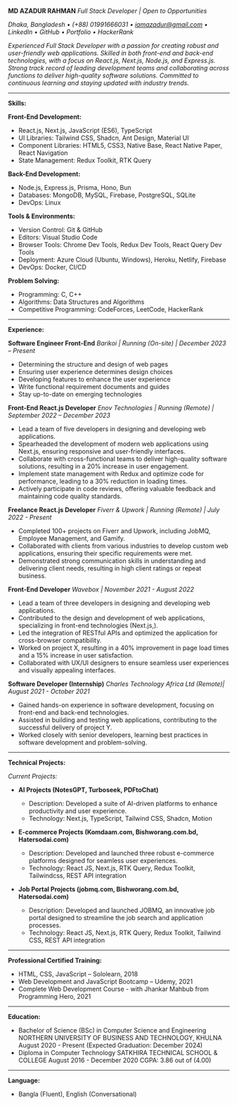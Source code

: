 **MD AZADUR RAHMAN**
*Full Stack Developer | Open to Opportunities*

*Dhaka, Bangladesh • (+88) 01991666031 • iamazadur@gmail.com • LinkedIn • GitHub • Portfolio • HackerRank*

*Experienced Full Stack Developer with a passion for creating robust and user-friendly web applications. Skilled in both front-end and back-end technologies, with a focus on React.js, Next.js, Node.js, and Express.js. Strong track record of leading development teams and collaborating across functions to deliver high-quality software solutions. Committed to continuous learning and staying updated with industry trends.*

---

**Skills:**

**Front-End Development:**
- React.js, Next.js, JavaScript (ES6), TypeScript
- UI Libraries: Tailwind CSS, Shadcn, Ant Design, Material UI
- Component Libraries: HTML5, CSS3, Native Base, React Native Paper, React Navigation
- State Management: Redux Toolkit, RTK Query

**Back-End Development:**
- Node.js, Express.js, Prisma, Hono, Bun
- Databases: MongoDB, MySQL, Firebase, PostgreSQL, SQLite
- DevOps: Linux

**Tools & Environments:**
- Version Control: Git & GitHub
- Editors: Visual Studio Code
- Browser Tools: Chrome Dev Tools, Redux Dev Tools, React Query Dev Tools
- Deployment: Azure Cloud (Ubuntu, Windows), Heroku, Netlify, Firebase
- DevOps: Docker, CI/CD

**Problem Solving:**
- Programming: C, C++
- Algorithms: Data Structures and Algorithms
- Competitive Programming: CodeForces, LeetCode, HackerRank

---

**Experience:**

**Software Engineer Front-End**
*Barikoi | Running (On-site) | December 2023 – Present*
- Determining the structure and design of web pages
- Ensuring user experience determines design choices
- Developing features to enhance the user experience
- Write functional requirement documents and guides
- Stay up-to-date on emerging technologies

**Front-End React.js Developer**
*Enov Technologies | Running (Remote) | September 2022 – December 2023*
- Lead a team of five developers in designing and developing web applications.
- Spearheaded the development of modern web applications using Next.js, ensuring responsive and user-friendly interfaces.
- Collaborate with cross-functional teams to deliver high-quality software solutions, resulting in a 20% increase in user engagement.
- Implement state management with Redux and optimize code for performance, leading to a 30% reduction in loading times.
- Actively participate in code reviews, offering valuable feedback and maintaining code quality standards.

**Freelance React.js Developer**
*Fiverr & Upwork | Running (Remote) | July 2022 - Present*
- Completed 100+ projects on Fiverr and Upwork, including JobMQ, Employee Management, and Gamify.
- Collaborated with clients from various industries to develop custom web applications, ensuring their specific requirements were met.
- Demonstrated strong communication skills in understanding and delivering client needs, resulting in high client ratings or repeat business.

**Front-End Developer**
*Wavebox | November 2021 - August 2022*
- Lead a team of three developers in designing and developing web applications.
- Contributed to the design and development of web applications, specializing in front-end technologies (Next.js,).
- Led the integration of RESTful APIs and optimized the application for cross-browser compatibility.
- Worked on project X, resulting in a 40% improvement in page load times and a 15% increase in user satisfaction.
- Collaborated with UX/UI designers to ensure seamless user experiences and visually appealing interfaces.

**Software Developer (Internship)**
*Charles Technology Africa Ltd (Remote)| August 2021 - October 2021*
- Gained hands-on experience in software development, focusing on front-end and back-end technologies.
- Assisted in building and testing web applications, contributing to the successful delivery of project Y.
- Worked closely with senior developers, learning best practices in software development and problem-solving.

---

**Technical Projects:**

*Current Projects:*

- **AI Projects (NotesGPT, Turboseek, PDFtoChat)**
  - Description: Developed a suite of AI-driven platforms to enhance productivity and user experience.
  - Technology: Next.js, TypeScript, Tailwind CSS, Shadcn, Motion

- **E-commerce Projects (Komdaam.com, Bishworang.com.bd, Hatersodai.com)**
  - Description: Developed and launched three robust e-commerce platforms designed for seamless user experiences.
  - Technology: React JS, Next.js, RTK Query, Redux Toolkit, Tailwindcss, REST API integration

- **Job Portal Projects (jobmq.com, Bishworang.com.bd, Hatersodai.com)**
  - Description: Developed and launched JOBMQ, an innovative job portal designed to streamline the job search and application processes.
  - Technology: React JS, Next.js, RTK Query, Redux Toolkit, Tailwind CSS, REST API integration

---

**Professional Certified Training:**
- HTML, CSS, JavaScript – Sololearn, 2018
- Web Development and JavaScript Bootcamp – Udemy, 2021
- Complete Web Development Course - with Jhankar Mahbub from Programming Hero, 2021

---

**Education:**
- Bachelor of Science (BSc) in Computer Science and Engineering
  NORTHERN UNIVERSITY OF BUSINESS AND TECHNOLOGY, KHULNA
  August 2020 - Present (Expected Graduation: December 2024)
- Diploma in Computer Technology
  SATKHIRA TECHNICAL SCHOOL & COLLEGE
  August 2016 - December 2020
  CGPA: 3.86 out of (4.00)

---

**Language:**
- Bangla (Fluent), English (Conversational)
